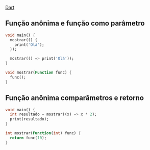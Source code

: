 [Dart](https://github.com/leofds/flutter-class/blob/master/dart/README.md)

## Função anônima e função como parâmetro

```dart
void main() {
  mostrar(() {
    print('Olá');
  });

  mostrar(() => print('Olá'));
}

void mostrar(Function func) {
  func();
}
```

## Função anônima comparâmetros e retorno

```dart
void main() {
  int resultado = mostrar((x) => x * 2);
  print(resultado);
}

int mostrar(Function(int) func) {
  return func(10);
}
```
